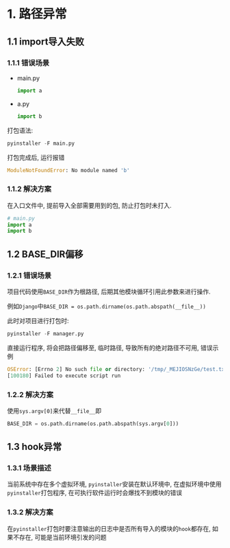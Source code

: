 # 1. 路径异常

## 1.1 import导入失败

### 1.1.1 错误场景

* main.py

  ```python
  import a
  ```

* a.py

  ```python
  import b
  ```

打包语法:

```python
pyinstaller -F main.py
```

打包完成后, 运行报错

```python
ModuleNotFoundError: No module named 'b'
```

### 1.1.2 解决方案

在入口文件中, 提前导入全部需要用到的包, 防止打包时未打入.

```python
# main.py
import a
import b
```

## 1.2 BASE_DIR偏移

### 1.2.1 错误场景

项目代码使用`BASE_DIR`作为根路径, 后期其他模块循环引用此参数来进行操作.

例如`Django`中`BASE_DIR = os.path.dirname(os.path.abspath(__file__))`

此时对项目进行打包时:

```python
pyinstaller -F manager.py
```

直接运行程序, 将会把路径偏移至, 临时路径, 导致所有的绝对路径不可用, 错误示例

```python
OSError: [Errno 2] No such file or directory: '/tmp/_MEJIOSNzGe/test.txt'
[100180] Failed to execute script run
```

### 1.2.2 解决方案

使用`sys.argv[0]`来代替`__file__`即

```python
BASE_DIR = os.path.dirname(os.path.abspath(sys.argv[0]))
```

## 1.3 hook异常

### 1.3.1 场景描述

当前系统中存在多个虚拟环境, `pyinstaller`安装在默认环境中, 在虚拟环境中使用`pyinstaller`打包程序, 在可执行软件运行时会爆找不到模块的错误 

### 1.3.2 解决方案

在`pyinstaller`打包时要注意输出的日志中是否所有导入的模块的`hook`都存在, 如果不存在, 可能是当前环境引发的问题

